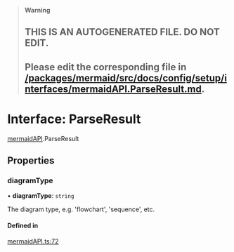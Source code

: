 > **Warning**
>
> ## THIS IS AN AUTOGENERATED FILE. DO NOT EDIT.
>
> ## Please edit the corresponding file in [/packages/mermaid/src/docs/config/setup/interfaces/mermaidAPI.ParseResult.md](../../../../packages/mermaid/src/docs/config/setup/interfaces/mermaidAPI.ParseResult.md).

# Interface: ParseResult

[mermaidAPI](../modules/mermaidAPI.md).ParseResult

## Properties

### diagramType

• **diagramType**: `string`

The diagram type, e.g. 'flowchart', 'sequence', etc.

#### Defined in

[mermaidAPI.ts:72](https://github.com/mermaid-js/mermaid/blob/master/packages/mermaid/src/mermaidAPI.ts#L72)
